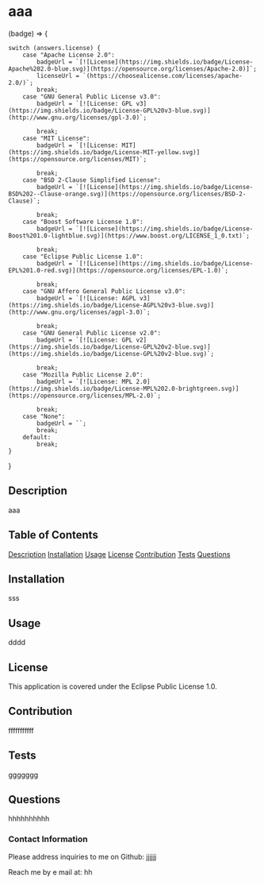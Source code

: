   # aaa 

(badge) => {


    switch (answers.license) {
        case "Apache License 2.0":
            badgeUrl = `[![License](https://img.shields.io/badge/License-Apache%202.0-blue.svg)](https://opensource.org/licenses/Apache-2.0)]`;
            licenseUrl = `(https://choosealicense.com/licenses/apache-2.0/)`;
            break;
        case "GNU General Public License v3.0":
            badgeUrl = `[![License: GPL v3](https://img.shields.io/badge/License-GPL%20v3-blue.svg)](http://www.gnu.org/licenses/gpl-3.0)`;

            break;
        case "MIT License":
            badgeUrl = `[![License: MIT](https://img.shields.io/badge/License-MIT-yellow.svg)](https://opensource.org/licenses/MIT)`;

            break;
        case "BSD 2-Clause Simplified License":
            badgeUrl = `[![License](https://img.shields.io/badge/License-BSD%202--Clause-orange.svg)](https://opensource.org/licenses/BSD-2-Clause)`;

            break;
        case "Boost Software License 1.0":
            badgeUrl = `[![License](https://img.shields.io/badge/License-Boost%201.0-lightblue.svg)](https://www.boost.org/LICENSE_1_0.txt)`;

            break;
        case "Eclipse Public License 1.0":
            badgeUrl = `[![License](https://img.shields.io/badge/License-EPL%201.0-red.svg)](https://opensource.org/licenses/EPL-1.0)`;

            break;
        case "GNU Affero General Public License v3.0":
            badgeUrl = `[![License: AGPL v3](https://img.shields.io/badge/License-AGPL%20v3-blue.svg)](http://www.gnu.org/licenses/agpl-3.0)`;

            break;
        case "GNU General Public License v2.0":
            badgeUrl = `[![License: GPL v2](https://img.shields.io/badge/License-GPL%20v2-blue.svg)](https://img.shields.io/badge/License-GPL%20v2-blue.svg)`;

            break;
        case "Mozilla Public License 2.0":
            badgeUrl = `[![License: MPL 2.0](https://img.shields.io/badge/License-MPL%202.0-brightgreen.svg)](https://opensource.org/licenses/MPL-2.0)`;

            break;
        case "None":
            badgeUrl = ``;
            break;
        default:
            break;
    }
}

## Description
aaa

## Table of Contents
[Description](#description)
[Installation](#installation)
[Usage](#usage)
[License](#license)
[Contribution](#contribution)
[Tests](#tests)
[Questions](#questions)


## Installation
sss

## Usage
dddd

## License
This application is covered under the Eclipse Public License 1.0.

## Contribution 
fffffffffff

## Tests
ggggggg

## Questions
hhhhhhhhhh

### Contact Information
Please address inquiries to me on Github: [jjjjjj](https://github.com/jjjjjj)

Reach me by e mail at: hh